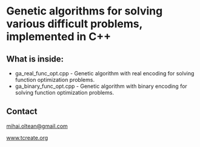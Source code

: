 # Genetic algorithms for solving various difficult problems, implemented in C++

## What is inside:

- ga_real_func_opt.cpp - Genetic algorithm with real encoding for solving function optimization problems.
- ga_binary_func_opt.cpp - Genetic algorithm with binary encoding for solving function optimization problems.


## Contact

mihai.oltean@gmail.com

www.tcreate.org
